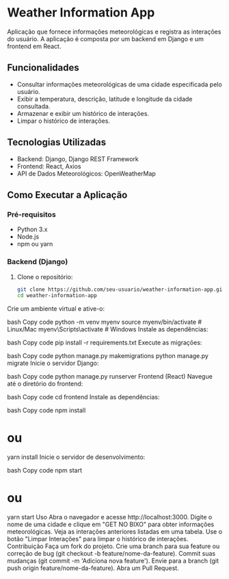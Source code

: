 # Weather Information App

Aplicação que fornece informações meteorológicas e registra as interações do usuário. A aplicação é composta por um backend em Django e um frontend em React.

## Funcionalidades

- Consultar informações meteorológicas de uma cidade especificada pelo usuário.
- Exibir a temperatura, descrição, latitude e longitude da cidade consultada.
- Armazenar e exibir um histórico de interações.
- Limpar o histórico de interações.

## Tecnologias Utilizadas

- Backend: Django, Django REST Framework
- Frontend: React, Axios
- API de Dados Meteorológicos: OpenWeatherMap

## Como Executar a Aplicação

### Pré-requisitos

- Python 3.x
- Node.js
- npm ou yarn

### Backend (Django)

1. Clone o repositório:
   ```bash
   git clone https://github.com/seu-usuario/weather-information-app.git
   cd weather-information-app
Crie um ambiente virtual e ative-o:

bash
Copy code
python -m venv myenv
source myenv/bin/activate  # Linux/Mac
myenv\Scripts\activate  # Windows
Instale as dependências:

bash
Copy code
pip install -r requirements.txt
Execute as migrações:

bash
Copy code
python manage.py makemigrations
python manage.py migrate
Inicie o servidor Django:

bash
Copy code
python manage.py runserver
Frontend (React)
Navegue até o diretório do frontend:

bash
Copy code
cd frontend
Instale as dependências:

bash
Copy code
npm install
# ou
yarn install
Inicie o servidor de desenvolvimento:

bash
Copy code
npm start
# ou
yarn start
Uso
Abra o navegador e acesse http://localhost:3000.
Digite o nome de uma cidade e clique em "GET NO BIXO" para obter informações meteorológicas.
Veja as interações anteriores listadas em uma tabela.
Use o botão "Limpar Interações" para limpar o histórico de interações.
Contribuição
Faça um fork do projeto.
Crie uma branch para sua feature ou correção de bug (git checkout -b feature/nome-da-feature).
Commit suas mudanças (git commit -m 'Adiciona nova feature').
Envie para a branch (git push origin feature/nome-da-feature).
Abra um Pull Request.




